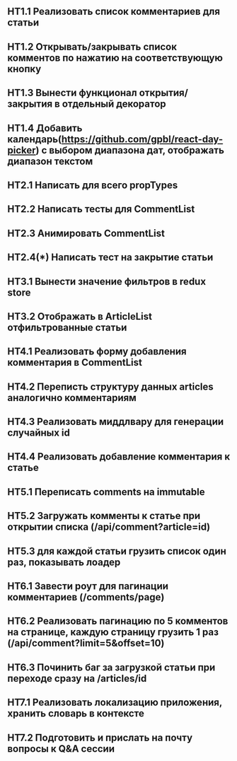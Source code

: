 ## HT1.1 Реализовать список комментариев для статьи
## HT1.2 Открывать/закрывать список комментов по нажатию на соответствующую кнопку
## HT1.3 Вынести функционал открытия/закрытия в отдельный декоратор
## HT1.4 Добавить календарь(https://github.com/gpbl/react-day-picker) с выбором диапазона дат, отображать диапазон текстом

## HT2.1 Написать для всего propTypes
## HT2.2 Написать тесты для CommentList
## HT2.3 Анимировать CommentList
## HT2.4(*) Написать тест на закрытие статьи

## HT3.1 Вынести значение фильтров в redux store
## HT3.2 Отображать в ArticleList отфильтрованные статьи

## HT4.1 Реализовать форму добавления комментария в CommentList
## HT4.2 Переписть структуру данных articles аналогично комментариям
## HT4.3 Реализовать миддлвару для генерации случайных id
## HT4.4 Реализовать добавление комментария к статье

## HT5.1 Переписать comments на immutable
## HT5.2 Загружать комменты к статье при открытии списка (/api/comment?article=id)
## HT5.3 для каждой статьи грузить список один раз, показывать лоадер

## HT6.1 Завести роут для пагинации комментариев (/comments/page)
## HT6.2 Реализовать пагинацию по 5 комментов на странице, каждую страницу грузить 1 раз (/api/comment?limit=5&offset=10)
## HT6.3 Починить баг за загрузкой статьи при переходе сразу на /articles/id

## HT7.1 Реализовать локализацию приложения, хранить словарь в контексте
## HT7.2 Подготовить и прислать на почту вопросы к Q&A сессии